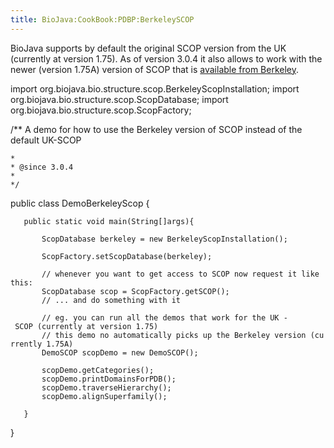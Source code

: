 ```yaml
---
title: BioJava:CookBook:PDBP:BerkeleySCOP
---
```


BioJava supports by default the original SCOP version from the UK
(currently at version 1.75). As of version 3.0.4 it also allows to work
with the newer (version 1.75A) version of SCOP that is [available from
Berkeley](http://scop.berkeley.edu/).

<java>

import org.biojava.bio.structure.scop.BerkeleyScopInstallation; import
org.biojava.bio.structure.scop.ScopDatabase; import
org.biojava.bio.structure.scop.ScopFactory;

/\*\* A demo for how to use the Berkeley version of SCOP instead of the
default UK-SCOP

`* `  
`* @since 3.0.4`  
`*`  
`*/`

public class DemoBerkeleyScop {

`   public static void main(String[]args){`

`       ScopDatabase berkeley = new BerkeleyScopInstallation();`

`       ScopFactory.setScopDatabase(berkeley);`

`       // whenever you want to get access to SCOP now request it like this:`  
`       ScopDatabase scop = ScopFactory.getSCOP();`  
`       // ... and do something with it`

`       // eg. you can run all the demos that work for the UK - SCOP (currently at version 1.75) `  
`       // this demo no automatically picks up the Berkeley version (currently 1.75A)`  
`       DemoSCOP scopDemo = new DemoSCOP();`  
`       `  
`       scopDemo.getCategories();`  
`       scopDemo.printDomainsForPDB();`  
`       scopDemo.traverseHierarchy();`  
`       scopDemo.alignSuperfamily();`

`   }`

}
